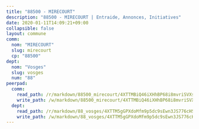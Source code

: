 ```yaml
---
title: "88500 - MIRECOURT"
description: "88500 - MIRECOURT | Entraide, Annonces, Initiatives"
date: 2020-01-11T14:09:21+09:00
collapsible: false
layout: commune
comm:
  nom: "MIRECOURT"
  slug: mirecourt
  cp: "88500"
dept:
  nom: "Vosges"
  slug: vosges
  num: "88"
peerpad:
  comm:
    read_path: /r/markdown/88500_mirecourt/4XTTMBiQ46iXHhBP68i8mvriSVXsti5xgxUFWYRVmmTb1XKQ9
    write_path: /w/markdown/88500_mirecourt/4XTTMBiQ46iXHhBP68i8mvriSVXsti5xgxUFWYRVmmTb1XKQ9-K3TgUFH3FtFzWu63yBF9nYoKkDP5eeEXJVjWU1Mt6CSA6DB574kAjCEJvUz8AMiqygow8qhx6RFjwfrh6CeBW2kzdrJPdYabmPTr1x6JA825V6kyUTUtT6aTzYG3QXVSykK9hfzu
  dept:
    read_path: /r/markdown/88_vosges/4XTTM5gGPXdoMfm9p5dc9sEwn3JS776cHSw64JYpD4AKnKgyh
    write_path: /w/markdown/88_vosges/4XTTM5gGPXdoMfm9p5dc9sEwn3JS776cHSw64JYpD4AKnKgyh-K3TgUjEFywcTUHQwfrd2vcZqhoXLakdoQGFv4iriv1FKkvQkBsudnBxafkQDfPcxTDRHN5T6bYyganuvcakuKenYoB5mPLKqUBjNMwpn75GQVixUmzXGkneDufRSqDthC8iyXi1Z
---
```


